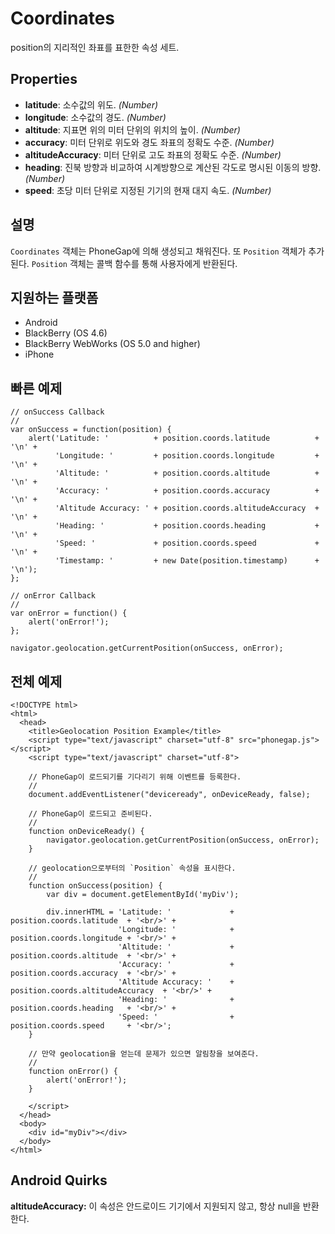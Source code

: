 Coordinates
===========

position의 지리적인 좌표를 표한한 속성 세트.

Properties
----------

* __latitude__: 소수값의 위도. _(Number)_
* __longitude__: 소수값의 경도. _(Number)_
* __altitude__: 지표면 위의 미터 단위의 위치의 높이. _(Number)_
* __accuracy__: 미터 단위로 위도와 경도 좌표의 정확도 수준. _(Number)_
* __altitudeAccuracy__: 미터 단위로 고도 좌표의 정확도 수준. _(Number)_
* __heading__: 진북 방향과 비교하여 시계방향으로 계산된 각도로 명시된 이동의 방향. _(Number)_
* __speed__: 초당 미터 단위로 지정된 기기의 현재 대지 속도. _(Number)_

설명
-----------

`Coordinates` 객체는 PhoneGap에 의해 생성되고 채워진다. 또 `Position` 객체가 추가된다. `Position` 객체는 콜백 함수를 통해 사용자에게 반환된다.

지원하는 플랫폼
-------------------

- Android
- BlackBerry (OS 4.6)
- BlackBerry WebWorks (OS 5.0 and higher)
- iPhone

빠른 예제
-------------

    // onSuccess Callback
    //
    var onSuccess = function(position) {
        alert('Latitude: '          + position.coords.latitude          + '\n' +
              'Longitude: '         + position.coords.longitude         + '\n' +
              'Altitude: '          + position.coords.altitude          + '\n' +
              'Accuracy: '          + position.coords.accuracy          + '\n' +
              'Altitude Accuracy: ' + position.coords.altitudeAccuracy  + '\n' +
              'Heading: '           + position.coords.heading           + '\n' +
              'Speed: '             + position.coords.speed             + '\n' +
              'Timestamp: '         + new Date(position.timestamp)      + '\n');
    };

    // onError Callback
    //
    var onError = function() {
        alert('onError!');
    };

    navigator.geolocation.getCurrentPosition(onSuccess, onError);

전체 예제
------------

    <!DOCTYPE html>
    <html>
      <head>
        <title>Geolocation Position Example</title>
        <script type="text/javascript" charset="utf-8" src="phonegap.js"></script>
        <script type="text/javascript" charset="utf-8">

        // PhoneGap이 로드되기를 기다리기 위해 이벤트를 등록한다.
        //
        document.addEventListener("deviceready", onDeviceReady, false);

        // PhoneGap이 로드되고 준비된다.
        //
        function onDeviceReady() {
            navigator.geolocation.getCurrentPosition(onSuccess, onError);
        }
    
        // geolocation으로부터의 `Position` 속성을 표시한다.
        //
        function onSuccess(position) {
            var div = document.getElementById('myDiv');
        
            div.innerHTML = 'Latitude: '             + position.coords.latitude  + '<br/>' +
                            'Longitude: '            + position.coords.longitude + '<br/>' +
                            'Altitude: '             + position.coords.altitude  + '<br/>' +
                            'Accuracy: '             + position.coords.accuracy  + '<br/>' +
                            'Altitude Accuracy: '    + position.coords.altitudeAccuracy  + '<br/>' +
                            'Heading: '              + position.coords.heading   + '<br/>' +
                            'Speed: '                + position.coords.speed     + '<br/>';
        }
    
        // 만약 geolocation을 얻는데 문제가 있으면 알림창을 보여준다.
        //
        function onError() {
            alert('onError!');
        }

        </script>
      </head>
      <body>
        <div id="myDiv"></div>
      </body>
    </html>
    
Android Quirks
-------------

__altitudeAccuracy:__ 이 속성은 안드로이드 기기에서 지원되지 않고, 항상 null을 반환한다.
